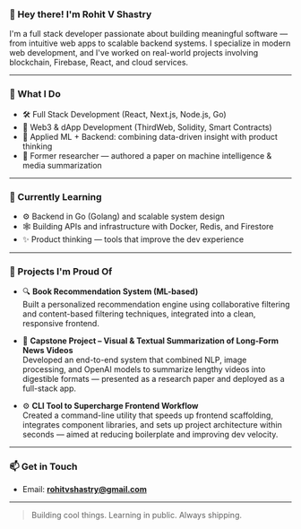 ### 👋 Hey there! I'm Rohit V Shastry

I'm a full stack developer passionate about building meaningful software — from intuitive web apps to scalable backend systems. I specialize in modern web development, and I've worked on real-world projects involving blockchain, Firebase, React, and cloud services.

---

### 💼 What I Do

- 🛠️ Full Stack Development (React, Next.js, Node.js, Go)
- 🔗 Web3 & dApp Development (ThirdWeb, Solidity, Smart Contracts)
- 🧠 Applied ML + Backend: combining data-driven insight with product thinking
- 🧪 Former researcher — authored a paper on machine intelligence & media summarization

---

### 🌱 Currently Learning

- ⚙️ Backend in Go (Golang) and scalable system design
- 🕸️ Building APIs and infrastructure with Docker, Redis, and Firestore
- ✨ Product thinking — tools that improve the dev experience

---

### 📌 Projects I'm Proud Of

- 🔍 **Book Recommendation System (ML-based)**  
  Built a personalized recommendation engine using collaborative filtering and content-based filtering techniques, integrated into a clean, responsive frontend.

- 🧠 **Capstone Project – Visual & Textual Summarization of Long-Form News Videos**  
  Developed an end-to-end system that combined NLP, image processing, and OpenAI models to summarize lengthy videos into digestible formats — presented as a research paper and deployed as a full-stack app.

- ⚙️ **CLI Tool to Supercharge Frontend Workflow**  
  Created a command-line utility that speeds up frontend scaffolding, integrates component libraries, and sets up project architecture within seconds — aimed at reducing boilerplate and improving dev velocity.

---

### 📫 Get in Touch

- Email: **rohitvshastry@gmail.com**
<!-- Add your portfolio site if you have one -->

---

> Building cool things. Learning in public. Always shipping.

<!---
rohitvs252/rohitvs252 is a ✨ special ✨ repository because its `README.md` (this file) appears on your GitHub profile.
You can click the Preview link to take a look at your changes.
--->
